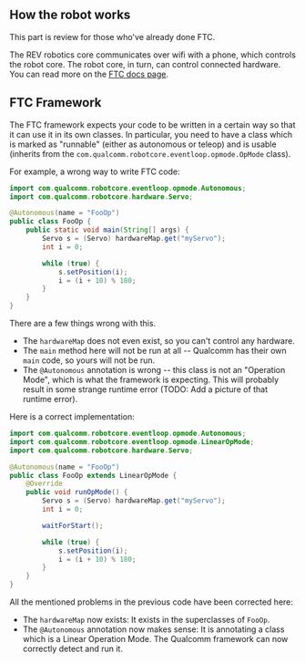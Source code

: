 ## How the robot works

This part is review for those who've already done FTC.

The REV robotics core communicates over wifi with a phone, which controls the robot core. The robot core, in turn, can control connected hardware. You can read more on the [FTC docs page](https://github.com/FIRST-Tech-Challenge/FtcRobotController/wiki/The-FTC-Control-System).

## FTC Framework

The FTC framework expects your code to be written in a certain way so that it can use it in its own classes. In particular, you need to have a class which is marked as "runnable" (either as autonomous or teleop) and is usable (inherits from the `com.qualcomm.robotcore.eventloop.opmode.OpMode` class).

For example, a wrong way to write FTC code:
```java
import com.qualcomm.robotcore.eventloop.opmode.Autonomous;
import com.qualcomm.robotcore.hardware.Servo;

@Autonomous(name = "FooOp")
public class FooOp {
    public static void main(String[] args) {
        Servo s = (Servo) hardwareMap.get("myServo");
        int i = 0;

        while (true) {
            s.setPosition(i);
            i = (i + 10) % 180;
        }
    }
}
```

There are a few things wrong with this.
- The `hardwareMap` does not even exist, so you can't control any hardware.
- The `main` method here will not be run at all -- Qualcomm has their own `main` code, so yours will not be run.
- The `@Autonomous` annotation is wrong -- this class is not an "Operation Mode", which is what the framework is expecting. This will probably result in some strange runtime error (TODO: Add a picture of that runtime error).

Here is a correct implementation:

```java
import com.qualcomm.robotcore.eventloop.opmode.Autonomous;
import com.qualcomm.robotcore.eventloop.opmode.LinearOpMode;
import com.qualcomm.robotcore.hardware.Servo;

@Autonomous(name = "FooOp")
public class FooOp extends LinearOpMode {
    @Override
    public void runOpMode() {
        Servo s = (Servo) hardwareMap.get("myServo");
        int i = 0;

        waitForStart();

        while (true) {
            s.setPosition(i);
            i = (i + 10) % 180;
        }
    }
}
```

All the mentioned problems in the previous code have been corrected here:
- The `hardwareMap` now exists: It exists in the superclasses of `FooOp`.
- The `@Autonomous` annotation now makes sense: It is annotating a class which is a Linear Operation Mode. The Qualcomm framework can now correctly detect and run it.
